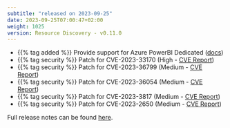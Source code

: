 ```yaml
---
subtitle: "released on 2023-09-25"
date: 2023-09-25T07:00:47+02:00
weight: 1025
version: Resource Discovery - v0.11.0
---
```


- {{% tag added %}} Provide support for Azure PowerBI Dedicated ([docs](https://docs.promitor.io/latest/scraping/providers/powerbi-dedicated/))
- {{% tag security %}} Patch for CVE-2023-33170 (High - [CVE Report](https://avd.aquasec.com/nvd/2023/cve-2023-33170/))
- {{% tag security %}} Patch for CVE-2023-36799 (Medium - [CVE Report](https://avd.aquasec.com/nvd/cve-2023-36799))
- {{% tag security %}} Patch for CVE-2023-36054 (Medium - [CVE Report](https://avd.aquasec.com/nvd/2023/cve-2023-36054/))
- {{% tag security %}} Patch for CVE-2023-3817 (Medium - [CVE Report](https://avd.aquasec.com/nvd/2023/cve-2023-3817/))
- {{% tag security %}} Patch for CVE-2023-2650 (Medium - [CVE Report](https://avd.aquasec.com/nvd/2023/cve-2023-2650/))

Full release notes can be found [here](https://github.com/tomkerkhove/promitor/releases/tag/ResourceDiscovery-v0.11.0).
